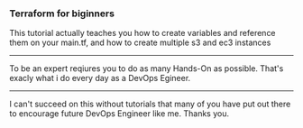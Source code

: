 
### Terraform for biginners

 This tutorial actually teaches you how to create variables and reference them on your main.tf, and how to create multiple s3 and ec3 instances

---
To be an expert reqiures you to do as many Hands-On as possible. 
That's exacly what i do every day as a DevOps Egineer.

---
 I can't succeed on this without tutorials that many of you have put out there to encourage future DevOps Engineer like me. 
Thanks you.



